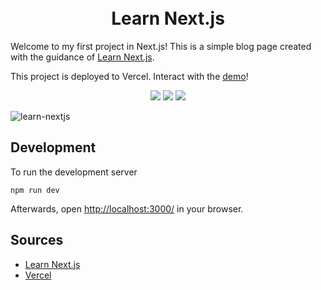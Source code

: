 <h1 align="center">
  <br>
  Learn Next.js
  <br>
</h1>

Welcome to my first project in Next.js! This is a simple blog page created with the guidance of [Learn Next.js](https://nextjs.org/learn).

This project is deployed to Vercel. Interact with the [demo](https://learn-nextjs-donnatopia.vercel.app/)! 

<div align='center'>
  <img src='https://img.shields.io/badge/Next.js-000000.svg?style=for-the-badge&logo=nextdotjs&logoColor=white' />
  <img src='https://img.shields.io/badge/JavaScript-F7DF1E.svg?style=for-the-badge&logo=JavaScript&logoColor=black' />
  <img src='https://img.shields.io/badge/Vercel-000000.svg?style=for-the-badge&logo=Vercel&logoColor=white' />
</div>

![learn-nextjs](https://user-images.githubusercontent.com/116592476/235533757-713ccbcf-8c2d-4fcb-b216-4ed58f3e1d99.gif)

## Development

To run the development server

```
npm run dev
```

Afterwards, open [http://localhost:3000/](http://localhost:3000/) in your browser.

## Sources

- [Learn Next.js](https://nextjs.org/learn)
- [Vercel](https://vercel.com/dashboard)
